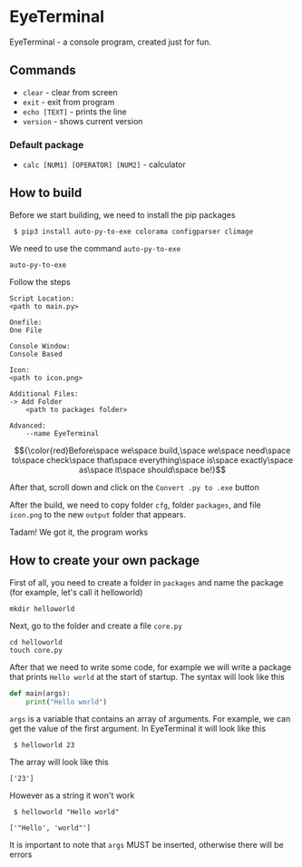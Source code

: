 # EyeTerminal
EyeTerminal - a console program, created just for fun.

## Commands
- `clear` - clear from screen
- `exit` - exit from program
- `echo [TEXT]` - prints the line
- `version` - shows current version
### Default package
- `calc [NUM1] [OPERATOR] [NUM2]` - calculator

## How to build
Before we start building, we need to install the pip packages
```
 $ pip3 install auto-py-to-exe colorama configparser climage
```

We need to use the command `auto-py-to-exe`
```
auto-py-to-exe
```
Follow the steps
```
Script Location:
<path to main.py>

Onefile:
One File

Console Window:
Console Based

Icon:
<path to icon.png>

Additional Files:
-> Add Folder
    <path to packages folder>

Advanced:
    --name EyeTerminal
```
$${\color{red}Before\space we\space build,\space we\space need\space to\space check\space that\space everything\space is\space exactly\space as\space it\space should\space be!}$$

After that, scroll down and click on the `Convert .py to .exe` button

After the build, we need to copy folder `cfg`, folder `packages`, and file `icon.png` to the new `output` folder that appears.

Tadam! We got it, the program works

## How to create your own package
First of all, you need to create a folder in `packages` and name the package (for example, let's call it helloworld)
```
mkdir helloworld
```
Next, go to the folder and create a file `core.py`
```
cd helloworld
touch core.py
```
After that we need to write some code, for example we will write a package that prints `Hello world` at the start of startup. The syntax will look like this
``` python
def main(args):
    print("Hello world")
```
`args` is a variable that contains an array of arguments.
For example, we can get the value of the first argument.
In EyeTerminal it will look like this
```
 $ helloworld 23
```
The array will look like this
```
['23']
```
However as a string it won't work
```
 $ helloworld "Hello world"
```
```
['"Hello', 'world"']
```
It is important to note that `args` MUST be inserted, otherwise there will be errors